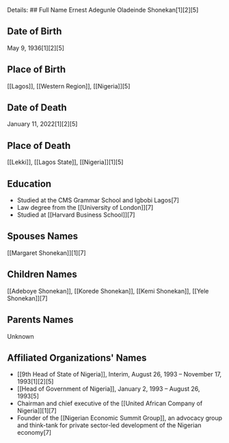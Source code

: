 Details: ## Full Name
Ernest Adegunle Oladeinde Shonekan[1][2][5]

## Date of Birth
May 9, 1936[1][2][5]

## Place of Birth
[[Lagos]], [[Western Region]], [[Nigeria]][5]

## Date of Death
January 11, 2022[1][2][5]

## Place of Death
[[Lekki]], [[Lagos State]], [[Nigeria]][1][5]

## Education
- Studied at the CMS Grammar School and Igbobi Lagos[7]
- Law degree from the [[University of London]][7]
- Studied at [[Harvard Business School]][7]

## Spouses Names
[[Margaret Shonekan]][1][7]

## Children Names
[[Adeboye Shonekan]], [[Korede Shonekan]], [[Kemi Shonekan]], [[Yele Shonekan]][7]

## Parents Names
Unknown

## Affiliated Organizations' Names
- [[9th Head of State of Nigeria]], Interim, August 26, 1993 – November 17, 1993[1][2][5]
- [[Head of Government of Nigeria]], January 2, 1993 – August 26, 1993[5]
- Chairman and chief executive of the [[United African Company of Nigeria]][1][7]
- Founder of the [[Nigerian Economic Summit Group]], an advocacy group and think-tank for private sector-led development of the Nigerian economy[7]

